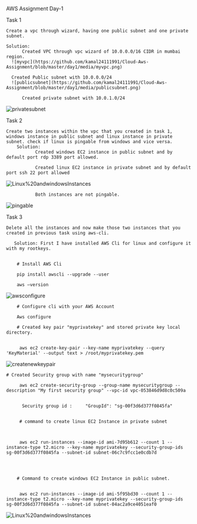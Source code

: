 AWS Assignment Day-1


Task 1

    Create a vpc through wizard, having one public subnet and one private subnet.

    Solution: 
          Created VPC through vpc wizard of 10.0.0.0/16 CIDR in mumbai region.
	  ![myvpc](https://github.com/kamal24111991/Cloud-Aws-Assignment/blob/master/day1/media/myvpc.png)
          
	  Created Public subnet with 10.0.0.0/24
	  ![publicsubnet](https://github.com/kamal24111991/Cloud-Aws-Assignment/blob/master/day1/media/publicsubnet.png)
	  
          Created private subnet with 10.0.1.0/24
 ![privatesubnet](https://github.com/kamal24111991/Cloud-Aws-Assignment/blob/master/day1/media/privatesubnet.png)
          
Task 2

    Create two instances within the vpc that you created in task 1, windows instance in public subnet and linux instance in private subnet. check if linux is pingable from windows and vice versa.
        Solution:
               Created windows EC2 instance in public subnet and by default port rdp 3389 port allowed.
	       
               Created linux EC2 instance in private subnet and by default port ssh 22 port allowed
![Linux%20andwindowsInstances](https://github.com/kamal24111991/Cloud-Aws-Assignment/blob/master/day1/media/Linux%20andwindowsInstances.png)
		
               Both instances are not pingable.
   ![pingable](https://github.com/kamal24111991/Cloud-Aws-Assignment/blob/master/day1/media/pingable.png)



Task 3

    Delete all the instances and now make those two instances that you created in previous task using aws-cli.

       Solution: First I have installed AWS Cli for linux and configure it with my rootkeys.


        # Install AWS Cli

        pip install awscli --upgrade --user

        aws –version
![awsconfigure](https://github.com/kamal24111991/Cloud-Aws-Assignment/blob/master/day1/media/awsconfigure.png)

        # Configure cli with your AWS Account
 
        Aws configure

        # Created key pair "myprivatekey" and stored private key local directory.


         aws ec2 create-key-pair --key-name myprivatekey --query 'KeyMaterial' --output text > /root/myprivatekey.pem
	 
  ![createnewkeypair](https://github.com/kamal24111991/Cloud-Aws-Assignment/blob/master/day1/media/createnewkeypair.png)
        
	
	# Created Security group with name "mysecuritygroup"

         aws ec2 create-security-group --group-name mysecuritygroup --description "My first security group" --vpc-id vpc-053846d9d8c0c509a


          Security group id :     "GroupId": "sg-00f3d6d377f0845fa" 


         # command to create linux EC2 Instance in private subnet



         aws ec2 run-instances --image-id ami-7d95b612 --count 1 --instance-type t2.micro --key-name myprivatekey --security-group-ids sg-00f3d6d377f0845fa --subnet-id subnet-06c7c9fcc1e0cdb7d




        # Command to create windows EC2 Instance in public subnet.


         aws ec2 run-instances --image-id ami-5f95bd30 --count 1 --instance-type t2.micro --key-name myprivatekey --security-group-ids sg-00f3d6d377f0845fa --subnet-id subnet-04ac2a9ce4051eaf0
	


   ![Linux%20andwindowsInstances](https://github.com/kamal24111991/Cloud-Aws-Assignment/blob/master/day1/media/Linux%20andwindowsInstances.png)
